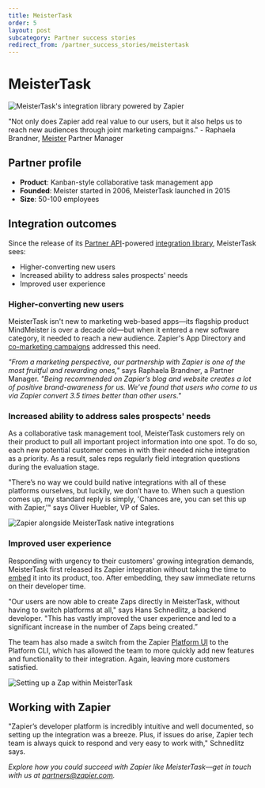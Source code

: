 ```yaml
---
title: MeisterTask
order: 5
layout: post
subcategory: Partner success stories
redirect_from: /partner_success_stories/meistertask
---
```


# MeisterTask

![MeisterTask's integration library powered by Zapier](https://cdn.zapier.com/storage/photos/2be838f7ca6a9f8ddd691c7bc587dab8.png)

"Not only does Zapier add real value to our users, but it also helps us to reach new audiences through joint marketing campaigns." - Raphaela Brandner, [Meister](https://www.meisterlabs.com/) Partner Manager

## Partner profile

- **Product**: Kanban-style collaborative task management app
- **Founded**: Meister started in 2006, MeisterTask launched in 2015
- **Size**: 50-100 employees

## Integration outcomes

Since the release of its [Partner API](https://platform.zapier.com/embed/partner-api)-powered [integration library](https://www.meistertask.com/integrations#zapier), MeisterTask sees:

- Higher-converting new users
- Increased ability to address sales prospects' needs
- Improved user experience

### Higher-converting new users

MeisterTask isn't new to marketing web-based apps—its flagship product MindMeister is over a decade old—but when it entered a new software category, it needed to reach a new audience. Zapier's App Directory and [co-marketing campaigns](https://zapier.com/platform/partner-program) addressed this need.

*"From a marketing perspective, our partnership with Zapier is one of the most fruitful and rewarding ones,"* says Raphaela Brandner, a Partner Manager. *"Being recommended on Zapier’s blog and website creates a lot of positive brand-awareness for us. We’ve found that users who come to us via Zapier convert 3.5 times better than other users."*

### Increased ability to address sales prospects' needs

As a collaborative task management tool, MeisterTask customers rely on their product to pull all important project information into one spot. To do so, each new potential customer comes in with their needed niche integration as a priority. As a result, sales reps regularly field integration questions during the evaluation stage.

"There’s no way we could build native integrations with all of these platforms ourselves, but luckily, we don’t have to. When such a question comes up, my standard reply is simply, 'Chances are, you can set this up with Zapier,'" says Oliver Huebler, VP of Sales.

![Zapier alongside MeisterTask native integrations](https://cdn.zapier.com/storage/photos/64e5ce958653e64d099b32d93dbb172f.png)

### Improved user experience

Responding with urgency to their customers' growing integration demands, MeisterTask first released its Zapier integration without taking the time to [embed](https://platform.zapier.com/embed/overview) it into its product, too. After embedding, they saw immediate returns on their developer time.

"Our users are now able to create Zaps directly in MeisterTask, without having to switch platforms at all," says Hans Schnedlitz, a backend developer. "This has vastly improved the user experience and led to a significant increase in the number of Zaps being created.”

The team has also made a switch from the Zapier [Platform UI](https://platform.zapier.com/quickstart/zapier-platform) to the Platform CLI, which has allowed the team to more quickly add new features and functionality to their integration. Again, leaving more customers satisfied.

![Setting up a Zap within MeisterTask](https://cdn.zapier.com/storage/photos/f91d199fc482f1aff25b406fc6782986.png)

## Working with Zapier

"Zapier’s developer platform is incredibly intuitive and well documented, so setting up the integration was a breeze. Plus, if issues do arise, Zapier tech team is always quick to respond and very easy to work with," Schnedlitz says.

*Explore how you could succeed with Zapier like MeisterTask—get in touch with us at [partners@zapier.com](mailto:partners@zapier.com).*